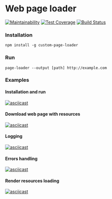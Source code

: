 # Web page loader
[![Maintainability](https://api.codeclimate.com/v1/badges/1846b1fc4b9d5d011705/maintainability)](https://codeclimate.com/github/ValeryKorzhavin/project-lvl3-s456/maintainability)
[![Test Coverage](https://api.codeclimate.com/v1/badges/1846b1fc4b9d5d011705/test_coverage)](https://codeclimate.com/github/ValeryKorzhavin/project-lvl3-s456/test_coverage)
[![Build Status](https://travis-ci.org/ValeryKorzhavin/project-lvl3-s456.svg?branch=master)](https://travis-ci.org/ValeryKorzhavin/project-lvl3-s456)

### Installation
```
npm install -g custom-page-loader
```

### Run
```
page-loader --output [path] http://example.com
```
### Examples
#### Installation and run
[![asciicast](https://asciinema.org/a/oPfuXNSLBRkC7vj46DH9lS2E5.svg)](https://asciinema.org/a/oPfuXNSLBRkC7vj46DH9lS2E5)

#### Download web page with resources 
[![asciicast](https://asciinema.org/a/fHIZuyfe81vxYpdiXvUX5s2nx.svg)](https://asciinema.org/a/fHIZuyfe81vxYpdiXvUX5s2nx)

#### Logging
[![asciicast](https://asciinema.org/a/Sijg4Okoto3IqJjimBkc4cy8B.svg)](https://asciinema.org/a/Sijg4Okoto3IqJjimBkc4cy8B)

#### Errors handling
[![asciicast](https://asciinema.org/a/XSojoquuqY1CSNor2DXjbIfBP.svg)](https://asciinema.org/a/XSojoquuqY1CSNor2DXjbIfBP)

#### Render resources loading
[![asciicast](https://asciinema.org/a/RrQoTEMoGyC9Csk4Y2EnGKc1n.svg)](https://asciinema.org/a/RrQoTEMoGyC9Csk4Y2EnGKc1n)